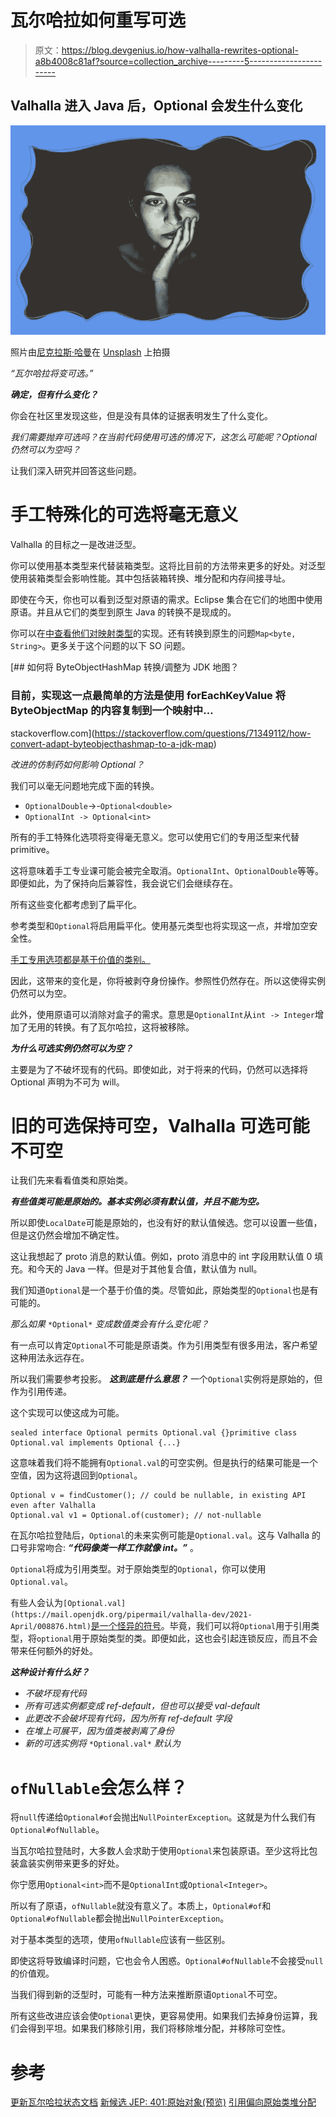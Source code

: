 # 瓦尔哈拉如何重写可选

> 原文：<https://blog.devgenius.io/how-valhalla-rewrites-optional-a8b4008c81af?source=collection_archive---------5----------------------->

## Valhalla 进入 Java 后，Optional 会发生什么变化

![](img/f71aac8444bca88262bebde5bc3f03b5.png)

照片由[尼克拉斯·哈曼](https://unsplash.com/@niklas_hamann?utm_source=unsplash&utm_medium=referral&utm_content=creditCopyText)在 [Unsplash](https://unsplash.com/s/photos/lack?utm_source=unsplash&utm_medium=referral&utm_content=creditCopyText) 上拍摄

*“瓦尔哈拉将变可选。”*

***确定，但有什么变化？***

你会在社区里发现这些，但是没有具体的证据表明发生了什么变化。

*我们需要抛弃可选吗？在当前代码使用可选的情况下，这怎么可能呢？Optional 仍然可以为空吗？*

让我们深入研究并回答这些问题。

# 手工特殊化的可选将毫无意义

Valhalla 的目标之一是改进泛型。

你可以使用基本类型来代替装箱类型。这将比目前的方法带来更多的好处。对泛型使用装箱类型会影响性能。其中包括装箱转换、堆分配和内存间接寻址。

即使在今天，你也可以看到泛型对原语的需求。Eclipse 集合在它们的地图中使用原语。并且从它们的类型到原生 Java 的转换不是现成的。

你可以在[中查看他们对映射类型](https://www.eclipse.org/collections/javadoc/10.4.0/org/eclipse/collections/impl/map/mutable/primitive/ByteIntHashMap.html)的实现。还有转换到原生的问题`Map<byte, String>`。更多关于这个问题的以下 SO 问题。

[](https://stackoverflow.com/questions/71349112/how-convert-adapt-byteobjecthashmap-to-a-jdk-map) [## 如何将 ByteObjectHashMap 转换/调整为 JDK 地图？

### 目前，实现这一点最简单的方法是使用 forEachKeyValue 将 ByteObjectMap 的内容复制到一个映射中…

stackoverflow.com](https://stackoverflow.com/questions/71349112/how-convert-adapt-byteobjecthashmap-to-a-jdk-map) 

*改进的仿制药如何影响 Optional？*

我们可以毫无问题地完成下面的转换。

*   `OptionalDouble`->-`Optional<double>`
*   `OptionalInt -> Optional<int>`

所有的手工特殊化选项将变得毫无意义。您可以使用它们的专用泛型来代替 primitive。

这将意味着手工专业课可能会被完全取消。`OptionalInt`、`OptionalDouble`等等。即便如此，为了保持向后兼容性，我会说它们会继续存在。

所有这些变化都考虑到了扁平化。

参考类型和`Optional`将启用扁平化。使用基元类型也将实现这一点，并增加空安全性。

[手工专用选项都是基于价值的类别。](https://openjdk.org/jeps/390#:~:text=The%20%22optional%22%20classes%20in%20java.util%3A%20Optional%2C%20OptionalInt%2C%20OptionalLong%2C%20and%20OptionalDouble%3B)

因此，这带来的变化是，你将被剥夺身份操作。参照性仍然存在。所以这使得实例仍然可以为空。

此外，使用原语可以消除对盒子的需求。意思是`OptionalInt`从`int -> Integer`增加了无用的转换。有了瓦尔哈拉，这将被移除。

***为什么可选实例仍然可以为空？***

主要是为了不破坏现有的代码。即使如此，对于将来的代码，仍然可以选择将 Optional 声明为不可为 will。

# 旧的可选保持可空，Valhalla 可选可能不可空

让我们先来看看值类和原始类。

***有些值类可能是原始的。基本实例必须有默认值，并且不能为空。***

所以即使`LocalDate`可能是原始的，也没有好的默认值候选。您可以设置一些值，但是这仍然会增加不确定性。

这让我想起了 proto 消息的默认值。例如，proto 消息中的 int 字段用默认值 0 填充。和今天的 Java 一样。但是对于其他复合值，默认值为 null。

我们知道`Optional`是一个基于价值的类。尽管如此，原始类型的`Optional`也是有可能的。

*那么如果* `*Optional*` *变成数值类会有什么变化呢？*

有一点可以肯定`Optional`不可能是原语类。作为引用类型有很多用法，客户希望这种用法永远存在。

所以我们需要参考投影。 ***这到底是什么意思？*** 一个`Optional`实例将是原始的，但作为引用传递。

这个实现可以使这成为可能。

```
sealed interface Optional permits Optional.val {}primitive class Optional.val implements Optional {...}
```

这意味着我们将不能拥有`Optional.val`的可空实例。但是执行的结果可能是一个空值，因为这将退回到`Optional`。

```
Optional v = findCustomer(); // could be nullable, in existing API even after Valhalla
Optional.val v1 = Optional.of(customer); // not-nullable
```

在瓦尔哈拉登陆后，`Optional`的未来实例可能是`Optional.val`。这与 Valhalla 的口号非常吻合: ***“代码像类一样工作就像 int。”*** 。

`Optional`将成为引用类型。对于原始类型的`Optional`，你可以使用`Optional.val`。

有些人会认为`[Optional.val](https://mail.openjdk.org/pipermail/valhalla-dev/2021-April/008876.html)`[是一个怪异的符号](https://mail.openjdk.org/pipermail/valhalla-dev/2021-April/008876.html)。毕竟，我们可以将`Optional`用于引用类型，将`optional`用于原始类型的类。即便如此，这也会引起连锁反应，而且不会带来任何额外的好处。

***这种设计有什么好？***

*   *不破坏现有代码*
*   *所有可选实例都变成 ref-default，但也可以接受 val-default*
*   *此更改不会破坏现有代码，因为所有 ref-default 字段*
*   *在堆上可展平，因为值类被剥离了身份*
*   *新的可选实例将* `*Optional.val*` *默认为*

# `ofNullable`会怎么样？

将`null`传递给`Optional#of`会抛出`NullPointerException`。这就是为什么我们有`Optional#ofNullable`。

当瓦尔哈拉登陆时，大多数人会求助于使用`Optional`来包装原语。至少这将比包装盒装实例带来更多的好处。

你宁愿用`Optional<int>`而不是`OptionalInt`或`Optional<Integer>`。

所以有了原语，`ofNullable`就没有意义了。本质上，`Optional#of`和`Optional#ofNullable`都会抛出`NullPointerException`。

对于基本类型的选项，使用`ofNullable`应该有一些区别。

即使这将导致编译时问题，它也会令人困惑。`Optional#ofNullable`不会接受`null`的价值观。

当我们得到新的泛型时，可能有一种方法来推断原语`Optional`不可空。

所有这些改进应该会使`Optional`更快，更容易使用。如果我们去掉身份运算，我们会得到平坦。如果我们移除引用，我们将移除堆分配，并移除可空性。

# 参考

[更新瓦尔哈拉状态文档](https://mail.openjdk.org/pipermail/valhalla-spec-experts/2021-December/001747.html)
[新候选 JEP: 401:原始对象(预览)](https://mail.openjdk.org/pipermail/valhalla-dev/2021-April/008872.html)
[引用偏向原始类堆分配](https://mail.openjdk.org/pipermail/valhalla-dev/2021-September/009536.html)